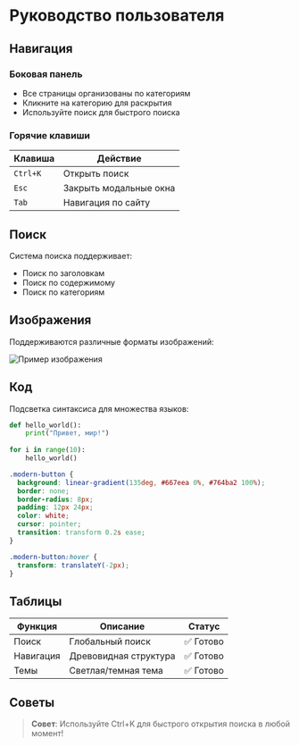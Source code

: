 # Руководство пользователя

## Навигация

### Боковая панель
- Все страницы организованы по категориям
- Кликните на категорию для раскрытия
- Используйте поиск для быстрого поиска

### Горячие клавиши
| Клавиша | Действие |
|---------|----------|
| `Ctrl+K` | Открыть поиск |
| `Esc` | Закрыть модальные окна |
| `Tab` | Навигация по сайту |

## Поиск

Система поиска поддерживает:
- Поиск по заголовкам
- Поиск по содержимому
- Поиск по категориям

## Изображения

Поддерживаются различные форматы изображений:

![Пример изображения](https://clown.host/gitwiki.jpg)

## Код

Подсветка синтаксиса для множества языков:

```python
def hello_world():
    print("Привет, мир!")
    
for i in range(10):
    hello_world()
```

```css
.modern-button {
  background: linear-gradient(135deg, #667eea 0%, #764ba2 100%);
  border: none;
  border-radius: 8px;
  padding: 12px 24px;
  color: white;
  cursor: pointer;
  transition: transform 0.2s ease;
}

.modern-button:hover {
  transform: translateY(-2px);
}
```

## Таблицы

| Функция | Описание | Статус |
|---------|----------|--------|
| Поиск | Глобальный поиск | ✅ Готово |
| Навигация | Древовидная структура | ✅ Готово |
| Темы | Светлая/темная тема | ✅ Готово |

## Советы

> **Совет**: Используйте Ctrl+K для быстрого открытия поиска в любой момент!